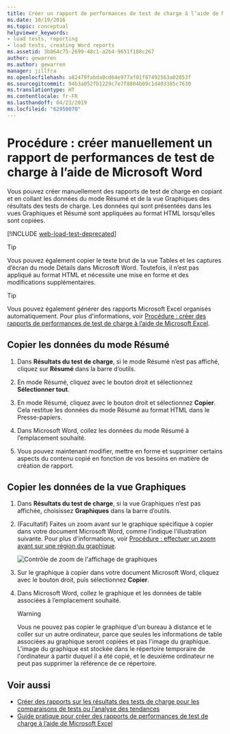 ```yaml
---
title: Créer un rapport de performances de test de charge à l’aide de Microsoft Word
ms.date: 10/19/2016
ms.topic: conceptual
helpviewer_keywords:
- load tests, reporting
- load tests, creating Word reports
ms.assetid: 3b864c75-2699-48c1-a2b4-9651f108c267
author: gewarren
ms.author: gewarren
manager: jillfra
ms.openlocfilehash: a82479fabda0cd64e977af01f87492563a02853f
ms.sourcegitcommit: 94b3a052fb1229c7e7f8804b09c1d403385c7630
ms.translationtype: HT
ms.contentlocale: fr-FR
ms.lasthandoff: 04/23/2019
ms.locfileid: "62950070"
---
```

# <a name="how-to-manually-create-a-load-test-performance-report-using-microsoft-word"></a>Procédure : créer manuellement un rapport de performances de test de charge à l’aide de Microsoft Word

Vous pouvez créer manuellement des rapports de test de charge en copiant et en collant les données du mode Résumé et de la vue Graphiques des résultats des tests de charge. Les données qui sont présentées dans les vues Graphiques et Résumé sont appliquées au format HTML lorsqu'elles sont copiées.

[!INCLUDE [web-load-test-deprecated](includes/web-load-test-deprecated.md)]

> [!TIP]
> Vous pouvez également copier le texte brut de la vue Tables et les captures d’écran du mode Détails dans Microsoft Word. Toutefois, il n’est pas appliqué au format HTML et nécessite une mise en forme et des modifications supplémentaires.

> [!TIP]
> Vous pouvez également générer des rapports Microsoft Excel organisés automatiquement. Pour plus d'informations, voir [Procédure : créer des rapports de performances de test de charge à l’aide de Microsoft Excel](../test/how-to-create-load-test-performance-reports-using-microsoft-excel.md).

## <a name="copy-summary-view-data"></a>Copier les données du mode Résumé

1. Dans **Résultats du test de charge**, si le mode Résumé n’est pas affiché, cliquez sur **Résumé** dans la barre d’outils.

2. En mode Résumé, cliquez avec le bouton droit et sélectionnez **Sélectionner tout**.

3. En mode Résumé, cliquez avec le bouton droit et sélectionnez **Copier**. Cela restitue les données du mode Résumé au format HTML dans le Presse-papiers.

4. Dans Microsoft Word, collez les données du mode Résumé à l’emplacement souhaité.

5. Vous pouvez maintenant modifier, mettre en forme et supprimer certains aspects du contenu copié en fonction de vos besoins en matière de création de rapport.

## <a name="copy-graph-view-data"></a>Copier les données de la vue Graphiques

1. Dans **Résultats du test de charge**, si la vue Graphiques n’est pas affichée, choisissez **Graphiques** dans la barre d’outils.

2. (Facultatif) Faites un zoom avant sur le graphique spécifique à copier dans votre document Microsoft Word, comme l’indique l’illustration suivante. Pour plus d'informations, voir [Procédure : effectuer un zoom avant sur une région du graphique](../test/how-to-zoom-in-on-a-region-of-the-graph-in-load-test-results.md).

     ![Contrôle de zoom de l'affichage de graphiques](../test/media/ltest_zoomcontrol.png)

3. Sur le graphique à copier dans votre document Microsoft Word, cliquez avec le bouton droit, puis sélectionnez **Copier**.

4. Dans Microsoft Word, collez le graphique et les données de table associées à l’emplacement souhaité.

    > [!WARNING]
    > Vous ne pouvez pas copier le graphique d'un bureau à distance et le coller sur un autre ordinateur, parce que seules les informations de table associées au graphique seront copiées et pas l'image du graphique. L'image du graphique est stockée dans le répertoire temporaire de l'ordinateur à partir duquel il a été copié, et le deuxième ordinateur ne peut pas supprimer la référence de ce répertoire.

## <a name="see-also"></a>Voir aussi

- [Créer des rapports sur les résultats des tests de charge pour les comparaisons de tests ou l’analyse des tendances](../test/compare-load-test-results.md)
- [Guide pratique pour créer des rapports de performances de test de charge à l’aide de Microsoft Excel](../test/how-to-create-load-test-performance-reports-using-microsoft-excel.md)